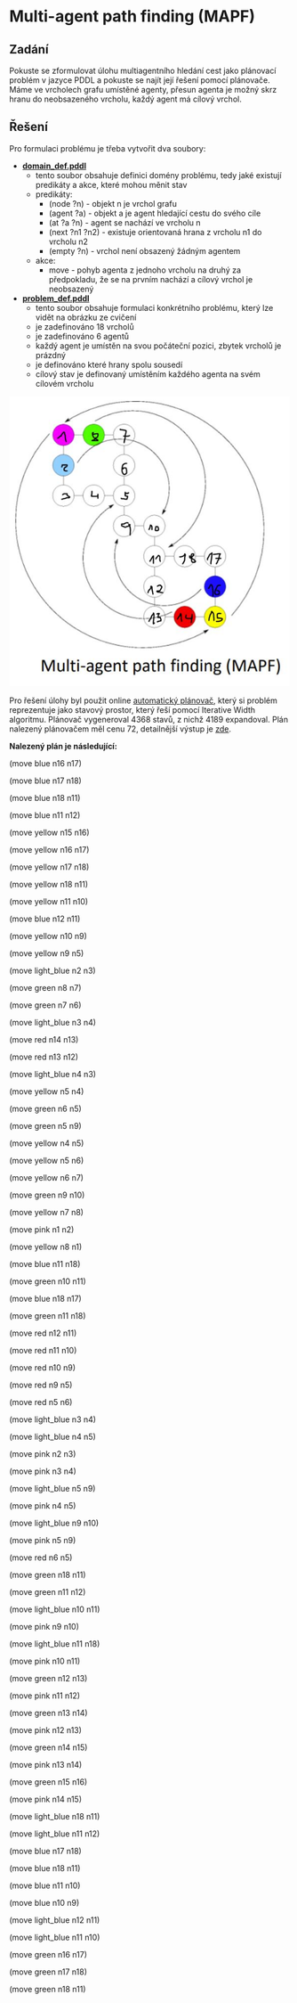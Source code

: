 # Multi-agent path finding (MAPF)

## Zadání

Pokuste se zformulovat úlohu multiagentního hledání cest jako plánovací problém v jazyce PDDL a pokuste se najít její řešení pomocí plánovače.
Máme ve vrcholech grafu umístěné agenty, přesun agenta je možný skrz hranu do neobsazeného vrcholu, každý agent má cílový vrchol.


## Řešení

Pro formulaci problému je třeba vytvořit dva soubory:
* [**domain_def.pddl**](./domain_def.pddl)
    * tento soubor obsahuje definici domény problému, tedy jaké existují predikáty a akce, které mohou měnit stav
    * predikáty: 
        * (node ?n) - objekt n je vrchol grafu
        * (agent ?a) - objekt a je agent hledající cestu do svého cíle
        * (at ?a ?n) - agent se nachází ve vrcholu n
        * (next ?n1 ?n2) - existuje orientovaná hrana z vrcholu n1 do vrcholu n2
        * (empty ?n) - vrchol není obsazený žádným agentem
    * akce:
        * move - pohyb agenta z jednoho vrcholu na druhý za předpokladu, že se na prvním nachází a cílový vrchol je neobsazený
* [**problem_def.pddl**](./problem_def.pddl)
    * tento soubor obsahuje formulaci konkrétního problému, který lze vidět na obrázku ze cvičení
    * je zadefinováno 18 vrcholů
    * je zadefinováno 6 agentů
    * každý agent je umístěn na svou počáteční pozici, zbytek vrcholů je prázdný
    * je definováno které hrany spolu sousedí
    * cílový stav je definovaný umístěním každého agenta na svém cílovém vrcholu


![alt text](./MAPF.JPG?raw=true "MAPF")


Pro řešení úlohy byl použit online [automatický plánovač](http://editor.planning.domains/), který si problém reprezentuje jako stavový prostor, který řeší pomocí Iterative Width algoritmu.
Plánovač vygeneroval 4368 stavů, z nichž 4189 expandoval.
Plán nalezený plánovačem měl cenu 72, detailnější výstup je [zde](./solver_output.txt).

**Nalezený plán je následující:**

(move blue n16 n17)

(move blue n17 n18)

(move blue n18 n11)

(move blue n11 n12)

(move yellow n15 n16)

(move yellow n16 n17)

(move yellow n17 n18)

(move yellow n18 n11)

(move yellow n11 n10)

(move blue n12 n11)

(move yellow n10 n9)

(move yellow n9 n5)

(move light_blue n2 n3)

(move green n8 n7)

(move green n7 n6)

(move light_blue n3 n4)

(move red n14 n13)

(move red n13 n12)

(move light_blue n4 n3)

(move yellow n5 n4)

(move green n6 n5)

(move green n5 n9)

(move yellow n4 n5)

(move yellow n5 n6)

(move yellow n6 n7)

(move green n9 n10)

(move yellow n7 n8)

(move pink n1 n2)

(move yellow n8 n1)

(move blue n11 n18)

(move green n10 n11)

(move blue n18 n17)

(move green n11 n18)

(move red n12 n11)

(move red n11 n10)

(move red n10 n9)

(move red n9 n5)

(move red n5 n6)

(move light_blue n3 n4)

(move light_blue n4 n5)

(move pink n2 n3)

(move pink n3 n4)

(move light_blue n5 n9)

(move pink n4 n5)

(move light_blue n9 n10)

(move pink n5 n9)

(move red n6 n5)

(move green n18 n11)

(move green n11 n12)

(move light_blue n10 n11)

(move pink n9 n10)

(move light_blue n11 n18)

(move pink n10 n11)

(move green n12 n13)

(move pink n11 n12)

(move green n13 n14)

(move pink n12 n13)

(move green n14 n15)

(move pink n13 n14)

(move green n15 n16)

(move pink n14 n15)

(move light_blue n18 n11)

(move light_blue n11 n12)

(move blue n17 n18)

(move blue n18 n11)

(move blue n11 n10)

(move blue n10 n9)

(move light_blue n12 n11)

(move light_blue n11 n10)

(move green n16 n17)

(move green n17 n18)

(move green n18 n11)
